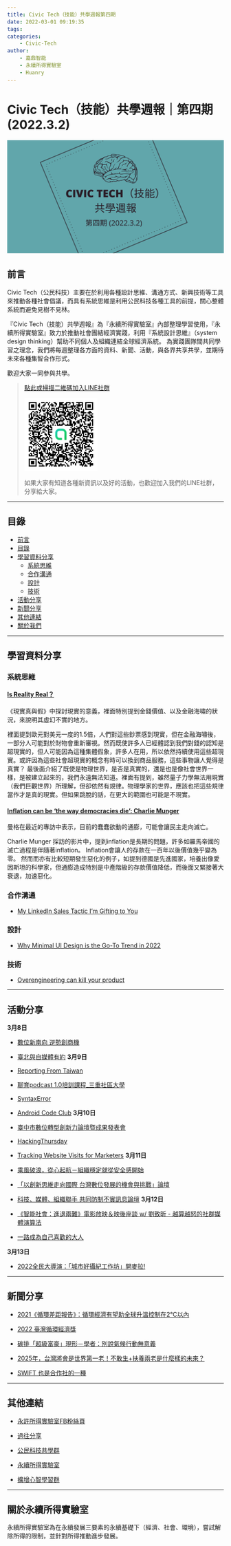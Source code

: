 ```yaml
---
title: Civic Tech（技能）共學週報第四期
date: 2022-03-01 09:19:35
tags:
categories:
	- Civic-Tech
author:
	- 嘉鼎智能
	- 永續所得實驗室
	- Huanry
---
```

# Civic Tech（技能）共學週報｜第四期 (2022.3.2)

![Civic-Tech-4](/img/ct/4.png)

## 前言

Civic Tech（公民科技）主要在於利用各種設計思維、溝通方式、新興技術等工具來推動各種社會倡議，而具有系統思維是利用公民科技各種工具的前提，關心整體系統而避免見樹不見林。

『Civic Tech（技能）共學週報』為『永續所得實驗室』內部整理學習使用，『永續所得實驗室』致力於推動社會團結經濟實踐，利用『系統設計思維』（system design thinking）幫助不同個人及組織連結全球經濟系統。
為實踐團隊間共同學習之理念，我們將每週整理各方面的資料、新聞、活動，與各界共享共學，並期待未來各種集智合作形式。

歡迎大家一同參與共學。

>[點此或掃描二維碼加入LINE社群](https://line.me/ti/g2/Dj4AkbdDsY6o4D_CdDUB6Q)
>
>[![公民科技共學群](/img/產品共學群.jpg)](https://line.me/ti/g2/Dj4AkbdDsY6o4D_CdDUB6Q)
>
>如果大家有知道各種新資訊以及好的活動，也歡迎加入我們的LINE社群，分享給大家。

---
## 目錄
- [前言](#前言)
- [目錄](#目錄)
- [學習資料分享](#學習資料分享)
	- [系統思維](#系統思維)
	- [合作溝通](#合作溝通)
	- [設計](#設計)
	- [技術](#技術)
- [活動分享](#活動分享)
- [新聞分享](#新聞分享)
- [其他連結](#其他連結)
- [關於我們](#關於我們)

---
## 學習資料分享

### 系統思維

#### [Is Reality Real？](https://open.163.com/newview/movie/free?pid=FFJHLCJQ6&mid=AFJJHAN9N)

《現實真與假》中探討現實的意義，裡面特別提到金錢價值、以及金融海嘯的狀況，來說明其虛幻不實的地方。

裡面提到歐元對美元一度的1.5倍，人們對這些鈔票感到現實，但在金融海嘯後，一部分人可能對於財物會重新審視。然而既使許多人已經體認到我們對錢的認知是超現實的，但人可能因為這種集體假象，許多人在用，所以依然持續使用這些超現實。或許因為這些社會超現實的概念有時可以換到商品服務，這些事物讓人覺得是真實？
最後面介紹了既使是物理世界，是否是真實的，還是也是像社會世界一樣，是被建立起來的，我們永遠無法知道。裡面有提到，雖然量子力學無法用現實（我們巨觀世界）所理解，但卻依然有規律。物理學家的世界，應該也把這些規律當作才是真的現實。但如果跳脫的話，在更大的範圍也可能是不現實。

#### [Inflation can be ‘the way democracies die’: Charlie Munger](https://finance.yahoo.com/news/inflation-can-be-the-way-democracies-die-charlie-munger-183158672.html)

曼格在最近的專訪中表示，目前的蠢蠢欲動的通膨，可能會讓民主走向滅亡。

Charlie Munger 採訪的影片中，提到inflation是長期的問題，許多如羅馬帝國的滅亡過程是伴隨著inflation。
Inflation會讓人的存款在一百年以後價值幾乎變為零。
然而而亦有比較短期發生惡化的例子，如提到德國是先進國家，培養出像愛因斯坦的科學家，但通膨造成特別是中產階級的存款價值降低，而後面又緊接著大衰退，加速惡化。

### 合作溝通

- [My LinkedIn Sales Tactic I’m Gifting to You](https://bettermarketing.pub/my-linkedin-sales-tactic-im-gifting-to-you-db0da0713ef8)

### 設計

- [Why Minimal UI Design is the Go-To Trend in 2022](https://medium.com/@biradhwaj/why-minimal-ui-design-is-the-go-to-in-2022-2df063327b9e)

### 技術

- [Overengineering can kill your product](https://www.mindtheproduct.com/overengineering-can-kill-your-product/)

---
## 活動分享

**3月8日**
- [數位新南向 逆勢創商機](https://www.accupass.com/event/2202250223377460566920
)

- [臺北與自媒體有約](https://www.accupass.com/event/2202151353471339197924)
**3月9日**
- [Reporting From Taiwan](https://www.accupass.com/event/2202090420531419337120)

- [聊育podcast 1.0培訓課程_三重社區大學](https://docs.google.com/forms/d/e/1FAIpQLSfjEqEWYrfTGk9FD5Iu5dgFRv2PbwBHPAJneJ91KMCJbEK5tQ/closedform)

- [SyntaxError](https://www.meetup.com/pythonhug/events/284070794)

- [Android Code Club](https://www.meetup.com/Taiwan-Android-Developer-Study-Group/events/284070785)
**3月10日**
- [臺中市數位轉型創新力論壇暨成果發表會](https://www.accupass.com/event/2202180910431373076960)

- [HackingThursday](https://www.meetup.com/hackingthursday/events/284092844)

- [Tracking Website Visits for Marketers](https://www.eventbrite.com/e/tracking-website-visits-for-marketers-tickets-232070257387)
**3月11日**
- [乘風破浪，從心起航－組織穩定就從安全感開始](https://www.accupass.com/event/2202110747341022869619)

- [「以創新思維走向國際 台灣數位發展的機會與挑戰」論壇](https://www.accupass.com/event/2202170744002073155474)

- [科技、媒體、組織聯手 共同防制不實訊息論壇](https://acfd2019.kktix.cc/events/831e3194-copy-2
)
**3月12日**
- [《智能社會：進退兩難》電影放映＆映後座談 w/ 劉致昕 - 越算越怒的社群媒體演算法](https://ocftw.kktix.cc/events/internetfreedom-screening)

- [一路成為自己喜歡的大人](https://www.okwork.taipei/ESO/content/tw/iFrameSet/161215091931/sourceId/1273)

**3月13日**
- [2022全民大導演：「城市好攝紀工作坊」開麥拉!](https://www.accupass.com/event/2202201211201904225754)


---
## 新聞分享

- [2021《循環差距報告》：循環經濟有望助全球升溫控制在2℃以內](https://e-info.org.tw/node/233416)

- [2022 臺灣循環經濟獎](https://www.facebook.com/cge2013/posts/7086547178083874)

- [碳排「超級富豪」現形－學者：別說氣候行動無意義](https://ubrand.udn.com/ubrand/story/12117/6118844)

- [2025年，台灣將會是世界第一老！不敢生+扶養兩老是什麼樣的未來？](https://today.line.me/tw/v2/article/DRJpVLw)

- [SWIFT 也是合作社的一種](https://www.facebook.com/groups/wowcoop/permalink/1586561688391530/)
---
## 其他連結

- [永許所得實驗室FB粉絲頁](https://www.facebook.com/%E6%B0%B8%E7%BA%8C%E6%89%80%E5%BE%97%E5%AF%A6%E9%A9%97%E5%AE%A4-102916798609139)

- [過往分享](/categories/產品（技能）學習週報)

- [公民科技共學群](https://line.me/ti/g2/Dj4AkbdDsY6o4D_CdDUB6Q?utm_source=invitation&utm_medium=link_copy&utm_campaign=default)

- [永續所得實驗室](https://line.me/ti/g2/asPFU-0w4o9MIRSBdb4gtg?utm_source=invitation&utm_medium=link_copy&utm_campaign=default)

- [擴增心智學習群](https://line.me/ti/g2/asPFU-0w4o9MIRSBdb4gtg?utm_source=invitation&utm_medium=link_copy&utm_campaign=default)

---

## 關於永續所得實驗室

永續所得實驗室為在永續發展三要素的永續基礎下（經濟、社會、環境），嘗試解除所得的限制，並針對所得推動進步發展。